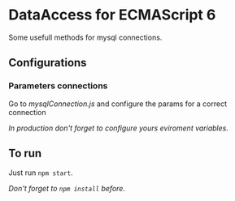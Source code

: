 # DataAccess for ECMAScript 6

Some usefull methods for mysql connections.

## Configurations

### Parameters connections

Go to _mysqlConnection.js_ and configure the params for a correct connection

_In production don't forget to configure yours eviroment variables._

## To run

Just run `npm start`.

_Don't forget to `npm install` before._
